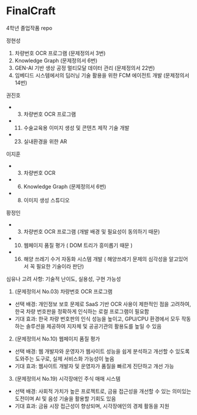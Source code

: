 # FinalCraft
4학년 졸업작품 repo

정현성
1. 차량번호 OCR 프로그램 (문제정의서 3번)
2. Knowledge Graph (문제정의서 6번)
3. GEN-AI 기반 생상 공정 멀티모달 데이터 관리 (문제정의서 22번)
4. 임베디드 시스템에서의 딥러닝 기술 활용을 위한 FCM 에이전트 개발 (문제정의서 14번)

권진호
-  3. 	차량번호 OCR 프로그램
-  11.	수술교육용 이미지 생성 및 콘텐츠 제작 기술 개발
-  23.	실내환경을 위한 AR

이지훈
- 3. 차량번호 OCR 
- 6. Knowledge Graph (문제정의서 6번)
- 8. 이미지 생성 스튜디오
     
황정인
- 3. 차량번호 OCR 프로그램 (개발 배경 및 필요성이 동의하기 때문)
- 10. 웹페이지 품질 평가 ( DOM 트리가 흥미롭기 때문 )
- 16.  해양 쓰레기 수거 자동화 시스템 개발 ( 해양쓰레기 문제의 심각성을 알고있어서 꼭 필요한 기술이라 판단)

심유나
고려 사항: 기술적 난이도, 실용성, 구현 가능성
1. (문제정의서 No.03) 차량번호 OCR 프로그램
  - 선택 배경: 개인정보 보호 문제로 SaaS 기반 OCR 사용이 제한적인 점을 고려하여, 한국 차량 번호판을 정확하게 인식하는 로컬 프로그램이 필요함
  - 기대 효과: 한국 차량 번호판의 인식 성능을 높이고, GPU/CPU 환경에서 모두 작동하는 솔루션을 제공하여 지자체 및 공공기관의 활용도를 높일 수 있음
2. (문제정의서 No.10) 웹페이지 품질 평가 
  - 선택 배경: 웹 개발자와 운영자가 웹사이트 성능을 쉽게 분석하고 개선할 수 있도록 도와주는 도구로, 실제 서비스화 가능성이 높음
  - 기대 효과: 웹사이트 개발자 및 운영자가 품질을 빠르게 진단하고 개선 가능
3. (문제정의서 No.19) 시각장애인 주식 매매 시스템 
  - 선택 배경: 사회적 가치가 높은 프로젝트로, 금융 접근성을 개선할 수 있는 의미있는 도전이며 AI 및 음성 기술을 활용할 기회도 있음
  - 기대 효과: 금융 시장 접근성이 향상되며, 시각장애인의 경제 활동을 지원
